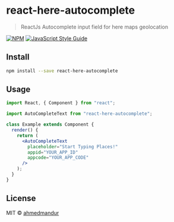 # react-here-autocomplete

> ReactJs Autocomplete input field for here maps geolocation

[![NPM](https://img.shields.io/npm/v/react-here-autocomplete.svg)](https://www.npmjs.com/package/react-here-autocomplete) [![JavaScript Style Guide](https://img.shields.io/badge/code_style-standard-brightgreen.svg)](https://standardjs.com)


## Install

```bash
npm install --save react-here-autocomplete
```

## Usage

```jsx
import React, { Component } from "react";

import AutoCompleteText from "react-here-autocomplete";

class Example extends Component {
  render() {
    return (
      <AutoCompleteText
        placeholder="Start Typing Places!"
        appid="YOUR_APP_ID"
        appcode="YOUR_APP_CODE"
      />
    );
  }
}
```

## License

MIT © [ahmedmandur](https://github.com/ahmedmandur)
